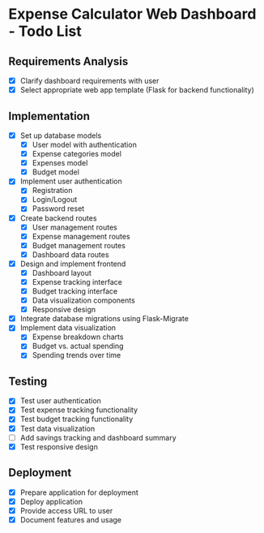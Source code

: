 # Expense Calculator Web Dashboard - Todo List

## Requirements Analysis
- [x] Clarify dashboard requirements with user
- [x] Select appropriate web app template (Flask for backend functionality)

## Implementation
- [x] Set up database models
  - [x] User model with authentication
  - [x] Expense categories model
  - [x] Expenses model
  - [x] Budget model
- [x] Implement user authentication
  - [x] Registration
  - [x] Login/Logout
  - [x] Password reset
- [x] Create backend routes
  - [x] User management routes
  - [x] Expense management routes
  - [x] Budget management routes
  - [x] Dashboard data routes
- [x] Design and implement frontend
  - [x] Dashboard layout
  - [x] Expense tracking interface
  - [x] Budget tracking interface
  - [x] Data visualization components
  - [x] Responsive design
- [x] Integrate database migrations using Flask-Migrate
- [x] Implement data visualization
  - [x] Expense breakdown charts
  - [x] Budget vs. actual spending
  - [x] Spending trends over time

## Testing
- [x] Test user authentication
- [x] Test expense tracking functionality
- [x] Test budget tracking functionality
- [x] Test data visualization
- [ ] Add savings tracking and dashboard summary
- [x] Test responsive design

## Deployment
- [x] Prepare application for deployment
- [x] Deploy application
- [x] Provide access URL to user
- [x] Document features and usage
